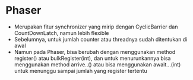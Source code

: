 # Phaser

- Merupakan fitur synchronizer yang mirip dengan CyclicBarrier dan CountDownLatch, namun lebih flexible
- Sebelumnya, untuk jumlah counter atau threadnya sudah ditentukan di awal
- Namun pada Phaser, bisa berubah dengan menggunakan method register() atau bulkRegister(int), dan untuk menurunkannya bisa menggunakan method arrive..() atau bisa menggunakan await...(int) untuk menunggu sampai jumlah yang register tertentu